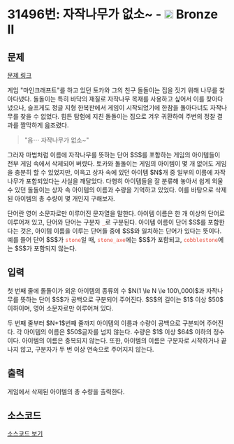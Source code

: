 # 31496번: 자작나무가 없소~ - <img src="https://static.solved.ac/tier_small/4.svg" style="height:20px" /> Bronze II

<!-- performance -->

<!-- 문제 제출 후 깃허브에 푸시를 했을 때 제출한 코드의 성능이 입력될 공간입니다.-->

<!-- end -->

## 문제

[문제 링크](https://boj.kr/31496)


<p>게임 "마인크래프트"를 하고 있던 토카와 그의 친구 돌돌이는 집을 짓기 위해 나무를 찾아다녔다. 돌돌이는 특히 바닥의 재질로 자작나무 목재를 사용하고 싶어서 이를 찾아다녔으나, 슬프게도 정글 지형 한복판에서 게임이 시작되었기에 한참을 돌아다녀도 자작나무를 찾을 수 없었다. 힘든 탐험에 지친 돌돌이는 집으로 겨우 귀환하여 주변의 정찰 결과를 짤막하게 읊조렸다.</p>

<blockquote>
<p>"음⋯ 자작나무가 없소~"</p>
</blockquote>

<p>그러자 마법처럼 이름에 자작나무를 뜻하는 단어 $S$를 포함하는 게임의 아이템들이 전부 게임 속에서 삭제되어 버렸다. 토카와 돌돌이는 게임의 아이템이 몇 개 없어도 게임을 충분히 할 수 있었지만, 이윽고 상자 속에 있던 아이템 $N$개 중 일부의 이름에 자작나무가 포함되었다는 사실을 깨달았다. 다행히 아이템들을 잘 분류해 놓아서 쉽게 외울 수 있던 돌돌이는 상자 속 아이템의 이름과 수량을 기억하고 있었다. 이를 바탕으로 삭제된 아이템의 총 수량이 몇 개인지 구해보자.</p>

<p>단어란 영어 소문자로만 이루어진 문자열을 말한다. 아이템 이름은 한 개 이상의 단어로 이루어져 있고, 단어와 단어는 구분자 <span data-darkreader-inline-color="" style="color: rgb(231, 76, 60); --darkreader-inline-color: #e95849;"><code>_</code></span>로 구분된다. 아이템 이름이 단어 $S$를 포함한다는 것은, 아이템 이름을 이루는 단어들 중에 $S$와 일치하는 단어가 있다는 뜻이다. 예를 들어 단어 $S$가 <span data-darkreader-inline-color="" style="color: rgb(231, 76, 60); --darkreader-inline-color: #e95849;"><code>stone</code></span>일 때, <span data-darkreader-inline-color="" style="color: rgb(231, 76, 60); --darkreader-inline-color: #e95849;"><code>stone_axe</code></span>에는 $S$가 포함되고, <span data-darkreader-inline-color="" style="color: rgb(231, 76, 60); --darkreader-inline-color: #e95849;"><code>cobblestone</code></span>에는 $S$가 포함되지 않는다.</p>



## 입력


<p>첫 번째 줄에 돌돌이가 외운 아이템의 종류의 수 $N(1 \le N \le 100\,000)$과 자작나무를 뜻하는 단어 $S$가 공백으로 구분되어 주어진다. $S$의 길이는 $1$ 이상 $50$ 이하이며, 영어 소문자로만 이루어져 있다.</p>

<p>두 번째 줄부터 $N+1$번째 줄까지 아이템의 이름과 수량이 공백으로 구분되어 주어진다. 각 아이템의 이름은 $50$글자를 넘지 않는다. 수량은 $1$ 이상 $64$ 이하의 정수이다. 아이템의 이름은 중복되지 않는다. 또한, 아이템의 이름은 구분자로 시작하거나 끝나지 않고, 구분자가 두 번 이상 연속으로 주어지지 않는다.</p>



## 출력


<p>게임에서 삭제된 아이템의 총 수량을 출력한다.</p>



## 소스코드

[소스코드 보기](자작나무가%20없소~.py)